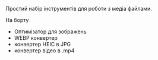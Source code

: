 Простий набір інструментів для роботи з медіа файлами.

На борту
- Оптимізатор для зображень
- WEBP конвертер
- конвертер HEIC в JPG
- конвертер відео в .mp4
